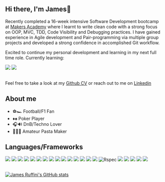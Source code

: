 ## Hi there, I'm James👋

Recently completed a 16-week intensive Software Development bootcamp at [Makers Academy](https://makers.tech/) where I learnt to write clean code with a strong focus on OOP, MVC, TDD, Code Visibility and Debugging practices. I have gained experience in Agile development and Pair-programming via multiple group projects and developed a strong confidence in accomplished Git workflow.

Excited to continue my personal development and learning in my next full time role. Currently learning:
<div align="left">
<img src="https://img.shields.io/badge/react-%2320232a.svg?style=for-the-badge&logo=react&logoColor=%2361DAFB"/>
  <img src="https://img.shields.io/badge/next.js-black.svg?style=for-the-badge&logo=next.js&logoColor=white"/>
</div>

<br>

Feel free to take a look at my [Github CV](https://github.com/iniffur/cv) or reach out to me on [Linkedin](https://www.linkedin.com/in/james-ruffini-5281b016b/)

## About me 

- ⚽🏎️ Football/F1 Fan
- ♦️♠️ Poker Player
- 🎧🔊 DnB/Techno Lover
- 👨‍🍳🍝 Amateur Pasta Maker

## Languages/Frameworks

<div align="left">
  <img src="https://img.shields.io/badge/javascript-%23323330.svg?style=for-the-badge&logo=javascript&logoColor=%23F7DF1E"/>
  <img src="https://img.shields.io/badge/TypeScript-007ACC?style=for-the-badge&logo=typescript&logoColor=white"/>  
    <img src="https://img.shields.io/badge/node.js-6DA55F?style=for-the-badge&logo=node.js&logoColor=white"/> 
  <img src="https://img.shields.io/badge/express.js-%23404d59.svg?style=for-the-badge&logo=express&logoColor=%2361DAFB"/>
    <img src="https://img.shields.io/badge/Handlebars.js-f0772b?style=for-the-badge&logo=handlebarsdotjs&logoColor=black"/>
  <img src="https://img.shields.io/badge/ruby-%23CC342D.svg?style=for-the-badge&logo=ruby&logoColor=white"/>
  <img src="https://img.shields.io/badge/SQL-black?style=for-the-badge&logo=SQL&logoColor=white"/>
    <img src="https://img.shields.io/static/v1?style=for-the-badge&message=PostgreSQL&color=4169E1&logo=PostgreSQL&logoColor=FFFFFF&label="/>
  <img src="https://img.shields.io/badge/MongoDB-%234ea94b.svg?style=for-the-badge&logo=mongodb&logoColor=white"/>
    <img src="https://img.shields.io/badge/Mongoose-black?style=for-the-badge&logo=Mongoose&logoColor=white"/>
  <img src="https://img.shields.io/badge/html5-%23E34F26.svg?style=for-the-badge&logo=html5&logoColor=white"/>
    <img src="https://img.shields.io/static/v1?style=for-the-badge&message=Bootstrap&color=7952B3&logo=Bootstrap&logoColor=FFFFFF&label="/>
  <img src="https://img.shields.io/badge/css3-%231572B6.svg?style=for-the-badge&logo=css3&logoColor=white"/>
    <img src="https://img.shields.io/badge/-jest-%23C21325?style=for-the-badge&logo=jest&logoColor=white"/>
  <img src="https://img.shields.io/badge/-cypress-%23E5E5E5?style=for-the-badge&logo=cypress&logoColor=058a5e"/>
  <img src="https://img.shields.io/badge/RSpec-blue?style=for-the-badge&logo=Rspec&logoColor=white" alt="Rspec"/>
    <img src="https://img.shields.io/static/v1?style=for-the-badge&message=Ruby+Sinatra&color=000000&logo=Ruby+Sinatra&logoColor=FFFFFF&label="/>
    <img src="https://img.shields.io/static/v1?style=for-the-badge&message=Linux&color=222222&logo=Linux&logoColor=FCC624&label="/>
    <img src="https://img.shields.io/static/v1?style=for-the-badge&message=git&color=F05032&logo=git&logoColor=fff&label="/>
  <img src="https://img.shields.io/static/v1?style=for-the-badge&message=github&color=181717&logo=github&logoColor=fff&label="/>
  <img src="https://img.shields.io/static/v1?style=for-the-badge&message=Heroku&color=430098&logo=Heroku&logoColor=fff&label="/>
</div>

<br>

[![James Ruffini's GitHub stats](https://github-readme-stats-lake-chi.vercel.app/api?username=iniffur&theme=dark)](https://github.com/iniffur/github-readme-stats)
